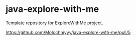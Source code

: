 # java-explore-with-me
Template repository for ExploreWithMe project.

https://github.com/Molochniyyy/java-explore-with-me/pull/5
